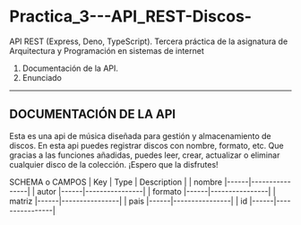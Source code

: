 # Practica_3---API_REST-Discos-
API REST (Express, Deno, TypeScript).  Tercera práctica de la asignatura de Arquitectura y Programación en sistemas de internet

1. Documentación de la API.
2. Enunciado 
____________________________________________________________
DOCUMENTACIÓN DE LA API
------------------------------------------------------------
Esta es una api de música diseñada para gestión y almacenamiento de discos. En esta api puedes registrar discos con nombre, formato, 
etc. Que gracias a las funciones añadidas, puedes leer, crear, actualizar o eliminar cualquier disco de la colección.
¡Espero que la disfrutes!

SCHEMA o CAMPOS
|    Key    |    Type    |   Description  |
|   nombre  |------|----------------|
|   autor   |------|----------------|
|  formato  |------|----------------|
|  matriz   |------|----------------|
|    pais   |------|----------------|
|    id     |------|----------------|




